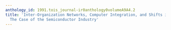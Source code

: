 ```yaml
---
anthology_id: 1991.tois_journal-ir0anthology0volumeA9A4.2
title: 'Inter-Organization Networks, Computer Integration, and Shifts in Interdependence:
  The Case of the Semiconductor Industry'
---
```

